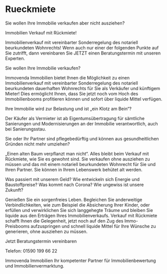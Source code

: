 # Rueckmiete
Sie wollen Ihre Immobilie verkaufen aber nicht ausziehen?

Immobilien Verkauf mit Rückmiete! 

Immobilienverkauf mit vereinbarter Sonderregelung des notariell beurkundeten Wohnrechts!
Wenn auch nur einer der folgenden Punkte auf Sie zutrifft, dann vereinbaren Sie JETZT einen Beratungstermin mit unseren Experten.

Sie wollen Ihre Immobilie verkaufen?

Immovenda Immobilien bietet Ihnen die Möglichkeit zu einen Immobilienverkauf mit vereinbarter Sonderregelung des notariell beurkundeten dauerhaften Wohnrechts für Sie als Verkäufer und künftigem Mieter!
Dies ermöglicht Ihnen, dass Sie jetzt noch vom Hoch des Immobilienbooms profitieren können und sofort über liquide Mittel verfügen.

Ihre Immobilie wird zur Belastung und ist „ein Klotz am Bein“?

Der Käufer als Vermieter ist ab Eigentumsübertragung für sämtliche Sanierungen und Modernisierungen an der Immobilie verantwortlich, auch bei Sanierungsstau.

Sie oder Ihr Partner sind pflegebedürftig und können aus gesundheitlichen Gründen nicht mehr umziehen?

„Einen alten Baum verpflanzt man nicht“. Alles bleibt beim Verkauf mit Rückmiete, wie Sie es gewohnt sind. Sie verkaufen ohne ausziehen zu müssen und das mit einem notariell beurkundeten Wohnrecht für Sie und Ihren Partner.
Sie können in Ihrem Lebenswerk behütet alt werden.

Was passiert mit unserem Geld?
Wie entwickeln sich Energie und Baustoffpreise?
Was kommt nach Corona?
Wie ungewiss ist unsere Zukunft?

Genießen Sie ein sorgenfreies Leben.
Begleichen Sie anderweitige Verbindlichkeiten, wie zum Beispiel die Absicherung Ihrer Kinder, oder erfüllen und verwirklichen Sie sich langgehegte Träume und bleiben Sie liquide aus den Erträgen Ihres Immobilienverkaufs.
Verkauf mit Rückmiete schafft Ihnen die Gelegenheit,
jetzt noch auf den Zug des Immo- Preisbooms aufzuspringen
und schnell liquide Mittel für Ihre Wünsche zu generieren,
ohne ausziehen zu müssen.

Jetzt Beratungstermin vereinbaren

Telefon: 01590 199 66 22

Immovenda Immobilien
Ihr kompetenter Partner für Immobilienbewertung und Immobilienvermarktung.
